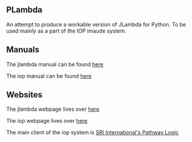 
## PLambda

An attempt to produce a workable version of JLambda for Python.
To be used mainly as a part of the IOP imaude system.



## Manuals

The jlambda manual can be found [here](https://github.com/SRI-CSL/iopc/blob/master/doc/jlambda_manual.pdf?raw=true)

The iop manual can be found [here](https://github.com/SRI-CSL/iopc/blob/master/doc/iop_manual.pdf?raw=true)

## Websites

The jlambda webpage lives over [here](http://jlambda.com/~iop/jlambda.html)

The iop webpage lives over [here](http://jlambda.com/~iop/)

The main client of the iop system is [SRI International's Pathway Logic](http://pl.csl.sri.com/)
